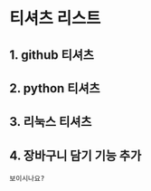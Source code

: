 # 티셔츠 리스트
## 1. github 티셔츠
## 2. python 티셔츠
## 3. 리눅스 티셔츠
## 4. 장바구니 담기 기능 추가

```이 부분이 
보이시나요?
```
